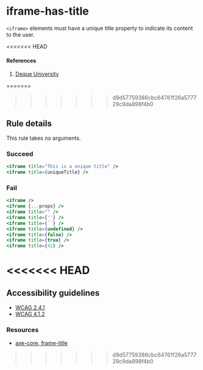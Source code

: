# iframe-has-title

`<iframe>` elements must have a unique title property to indicate its content to the user.

<<<<<<< HEAD
#### References
1. [Deque University](https://dequeuniversity.com/rules/axe/1.1/frame-title)

=======
>>>>>>> d9d57759386cbc64761f26a577729c9da898f4b0
## Rule details

This rule takes no arguments.

### Succeed
```jsx
<iframe title="This is a unique title" />
<iframe title={uniqueTitle} />
```

### Fail
```jsx
<iframe />
<iframe {...props} />
<iframe title="" />
<iframe title={''} />
<iframe title={``} />
<iframe title={undefined} />
<iframe title={false} />
<iframe title={true} />
<iframe title={42} />
```
<<<<<<< HEAD
=======

## Accessibility guidelines
- [WCAG 2.4.1](https://www.w3.org/WAI/WCAG21/Understanding/bypass-blocks)
- [WCAG 4.1.2](https://www.w3.org/WAI/WCAG21/Understanding/name-role-value)

### Resources
- [axe-core, frame-title](https://dequeuniversity.com/rules/axe/3.2/frame-title)
>>>>>>> d9d57759386cbc64761f26a577729c9da898f4b0
